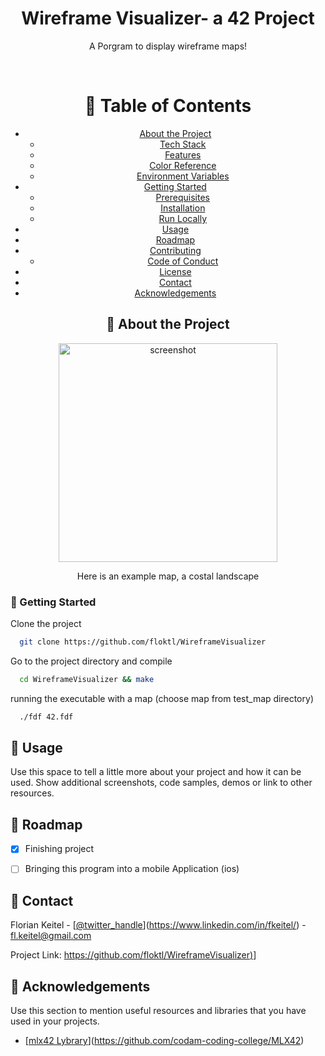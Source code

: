 

<div align="center">

  <h1>Wireframe Visualizer- a 42 Project</h1>
  
  <p>
    A Porgram to display wireframe maps! 
  </p>

<br />

<!-- Table of Contents -->
# :notebook_with_decorative_cover: Table of Contents

- [About the Project](#star2-about-the-project)
  * [Tech Stack](#space_invader-tech-stack)
  * [Features](#dart-features)
  * [Color Reference](#art-color-reference)
  * [Environment Variables](#key-environment-variables)
- [Getting Started](#toolbox-getting-started)
  * [Prerequisites](#bangbang-prerequisites)
  * [Installation](#gear-installation)
  * [Run Locally](#running-run-locally)
- [Usage](#eyes-usage)
- [Roadmap](#compass-roadmap)
- [Contributing](#wave-contributing)
  * [Code of Conduct](#scroll-code-of-conduct)
- [License](#warning-license)
- [Contact](#handshake-contact)
- [Acknowledgements](#gem-acknowledgements)
  

<!-- About the Project -->
## :star2: About the Project

<div align="center"> 
  <img src="https://github.com/floktl/WireframeVisualizer/assets/147641602/e2fc293a-a417-4f95-91b2-a0aebaa5ac61" alt="screenshot" width="350" height="350">

  <p>
    Here is an example map, a costal landscape
  </p>
  
</div> 
</div> 





<!-- Run Locally -->
### :running: Getting Started

Clone the project

```bash
  git clone https://github.com/floktl/WireframeVisualizer
```

Go to the project directory and compile

```bash
  cd WireframeVisualizer && make
```

running the executable with a map (choose map from test_map directory)

```bash
  ./fdf 42.fdf
```


<!-- Usage -->
## :eyes: Usage

Use this space to tell a little more about your project and how it can be used. Show additional screenshots, code samples, demos or link to other resources.



<!-- Roadmap -->
## :compass: Roadmap

* [x] Finishing project
* [ ] Bringing this program into a mobile Application (ios)



<!-- Contact -->
## :handshake: Contact

Florian Keitel - [[@twitter_handle](#https://twitter.com/twitter_handle)](https://www.linkedin.com/in/fkeitel/) - fl.keitel@gmail.com

Project Link: [https://github.com/floktl/WireframeVisualizer)](#https://github.com/floktl/WireframeVisualizer)]

<!-- Acknowledgments -->
## :gem: Acknowledgements

Use this section to mention useful resources and libraries that you have used in your projects.

 - [[mlx42 Lybrary](https://shields.io/)](https://github.com/codam-coding-college/MLX42)

